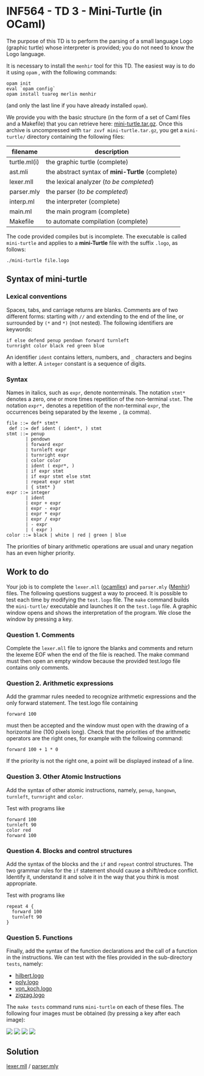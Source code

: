 # INF564 - TD 3 - Mini-Turtle (in OCaml)
The purpose of this TD is to perform the parsing of a small language Logo (graphic turtle) whose interpreter is provided; you do not need to know the Logo language.

It is necessary to install the `menhir` tool for this TD. The easiest way is to do it using `opam` , with the following commands:
```shell
opam init
eval `opam config`
opam install tuareg merlin menhir
```
(and only the last line if you have already installed `opam`).

We provide you with the basic structure (in the form of a set of Caml files and a Makefile) that you can retrieve here: [mini-turtle.tar.gz](https://www.enseignement.polytechnique.fr/informatique/INF564/td/3-ocaml/mini-turtle.tar.gz). Once this archive is uncompressed with `tar zxvf mini-turtle.tar.gz`, you get a `mini-turtle/` directory containing the following files:

filename    | description
------------|---------------------------------------
turtle.ml(i)| the graphic turtle (complete)
ast.mli     | the abstract syntax of **mini-Turtle** (complete)
lexer.mll   | the lexical analyzer (*to be completed*)
parser.mly  | the parser (*to be completed*)
interp.ml   | the interpreter (complete)
main.ml     | the main program (complete)
Makefile    | to automate compilation (complete)

The code provided compiles but is incomplete. The executable is called `mini-turtle` and applies to a **mini-Turtle** file with the suffix `.logo`, as follows:
```shell
./mini-turtle file.logo
```

## Syntax of mini-turtle
### Lexical conventions
Spaces, tabs, and carriage returns are blanks. Comments are of two different forms: starting with `//` and extending to the end of the line, or surrounded by `(*` and `*)` (not nested). The following identifiers are keywords:
```logo
if else defend penup pendown forward turnleft
turnright color black red green blue
```
An identifier `ident` contains letters, numbers, and `_` characters and begins with a letter. A `integer` constant is a sequence of digits.

### Syntax
Names in italics, such as `expr`, denote nonterminals. The notation `stmt*` denotes a zero, one or more times repetition of the non-terminal `stmt`. The notation `expr*,` denotes a repetition of the non-terminal `expr`, the occurrences being separated by the lexeme `,` (a comma).
```
file ::= def* stmt*
 def ::= def ident ( ident*, ) stmt
stmt ::= penup
       | pendown
       | forward expr
       | turnleft expr
       | turnright expr
       | color color
       | ident ( expr*, )
       | if expr stmt
       | if expr stmt else stmt
       | repeat expr stmt
       | { stmt* }
expr ::= integer
       | ident
       | expr + expr
       | expr - expr
       | expr * expr
       | expr / expr
       | - expr
       | ( expr )
color ::= black | white | red | green | blue
```
The priorities of binary arithmetic operations are usual and unary negation has an even higher priority.

## Work to do
Your job is to complete the `lexer.mll` ([ocamllex](https://caml.inria.fr/pub/docs/manual-ocaml/lexyacc.html)) and `parser.mly` ([Menhir](http://gallium.inria.fr/~fpottier/menhir/manual.pdf)) files. The following questions suggest a way to proceed. It is possible to test each time by modifying the `test.logo` file. The `make` command builds the `mini-turtle/` executable and launches it on the `test.logo` file. A graphic window opens and shows the interpretation of the program. We close the window by pressing a key.

### Question 1. Comments
Complete the `lexer.mll` file to ignore the blanks and comments and return the lexeme EOF when the end of the file is reached. The make command must then open an empty window because the provided test.logo file contains only comments.

### Question 2. Arithmetic expressions
Add the grammar rules needed to recognize arithmetic expressions and the only forward statement. The test.logo file containing
```logo
forward 100
```
must then be accepted and the window must open with the drawing of a horizontal line (100 pixels long). Check that the priorities of the arithmetic operators are the right ones, for example with the following command:
```logo
forward 100 + 1 * 0
```
If the priority is not the right one, a point will be displayed instead of a line.

### Question 3. Other Atomic Instructions
Add the syntax of other atomic instructions, namely, `penup`, `hangown`, `turnleft`, `turnright` and `color`.

Test with programs like
```
forward 100
turnleft 90
color red
forward 100
```

### Question 4. Blocks and control structures
Add the syntax of the blocks and the `if` and `repeat` control structures. The two grammar rules for the `if` statement should cause a shift/reduce conflict. Identify it, understand it and solve it in the way that you think is most appropriate.

Test with programs like
```
repeat 4 {
  forward 100
  turnleft 90
}
```

### Question 5. Functions
Finally, add the syntax of the function declarations and the call of a function in the instructions.
We can test with the files provided in the sub-directory `tests`, namely:

* [hilbert.logo](https://www.enseignement.polytechnique.fr/informatique/INF564/td/3-ocaml/mini-turtle/tests/hilbert.logo)
* [poly.logo](https://www.enseignement.polytechnique.fr/informatique/INF564/td/3-ocaml/mini-turtle/tests/poly.logo)
* [von_koch.logo](https://www.enseignement.polytechnique.fr/informatique/INF564/td/3-ocaml/mini-turtle/tests/von_koch.logo)
* [zigzag.logo](https://www.enseignement.polytechnique.fr/informatique/INF564/td/3-ocaml/mini-turtle/tests/zigzag.logo)

The `make tests` command runs `mini-turtle` on each of these files. The following four images must be obtained (by pressing a key after each image):

![](https://www.enseignement.polytechnique.fr/informatique/INF564/td/3-ocaml/hilbert.png)
![](https://www.enseignement.polytechnique.fr/informatique/INF564/td/3-ocaml/poly.png)
![](https://www.enseignement.polytechnique.fr/informatique/INF564/td/3-ocaml/von_koch.png)
![](https://www.enseignement.polytechnique.fr/informatique/INF564/td/3-ocaml/zigzag.png)

## Solution
[lexer.mll](https://www.enseignement.polytechnique.fr/informatique/INF564/td/3-ocaml/corrige/lexer.mll.html) / [parser.mly](https://www.enseignement.polytechnique.fr/informatique/INF564/td/3-ocaml/corrige/parser.mly.html)
